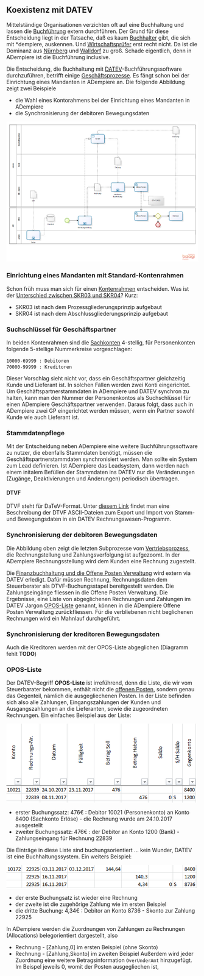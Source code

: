 ## Koexistenz mit DATEV

Mittelständige Organisationen verzichten oft auf eine Buchhaltung und lassen die [Buchführung](2.8-acc.md) extern durchführen. 
Der Grund für diese Entscheidung liegt in der Tatsache, daß es kaum [Buchhalter](https://de.wikipedia.org/wiki/Buchhalter) gibt, die sich mit *dempiere, auskennen. Und [Wirtschaftsprüfer](https://de.wikipedia.org/wiki/Wirtschaftspr%C3%BCfer) erst recht nicht. Da ist die Dominanz aus [Nürnberg](https://de.wikipedia.org/wiki/DATEV) und [Walldorf](https://de.wikipedia.org/wiki/SAP) zu groß. Schade eigentlich, denn in ADempiere ist die Buchführung inclusive.

Die Entscheidung, die Buchhaltung mit [DATEV](https://de.wikipedia.org/wiki/DATEV)-Buchführungssoftware durchzuführen, betrifft einige [Geschäftsprozesse](2.de-menu.md). Es fängt schon bei der Einrichtung eines Mandanten in ADempiere an. Die folgende Abbildung zeigt zwei Beispiele

* die Wahl eines Kontorahmens bei der Einrichtung eines Mandanten in ADempiere
* die Synchronisierung der debitoren Bewegungsdaten 

![](images/AD+datev.png) 

### Einrichtung eines Mandanten mit Standard-Kontenrahmen

Schon früh muss man sich für einen [Kontenrahmen](https://de.wikipedia.org/wiki/Kontenrahmen#Kontenklassenbeispiele) entscheiden. Was ist der [Unterschied zwischen SKR03 und SKR04](https://www.teialehrbuch.de/Kostenlose-Kurse/Rechnungswesen-mit-Beispielen-aus-Lexware-und-DATEV/11.5.2-Die-Kontenrahmen.html)? Kurz:

* SKR03 ist nach dem Prozessgliederungsprinzip aufgebaut
* SKR04 ist nach dem Abschlussgliederungsprinzip aufgebaut

### Suchschlüssel für Geschäftspartner

In beiden Kontenrahmen sind die [Sachkonten](https://de.wikipedia.org/wiki/Sachkonto) 4-stellig, für Personenkonten folgende 5-stellige Nummerkreise vorgeschlagen:

    10000-69999 : Debitoren
    70000-99999 : Kreditoren

Dieser Vorschlag sieht nicht vor, dass ein Geschäftspartner gleichzeitig Kunde und Lieferant ist. In solchen Fällen werden zwei Konti eingerichtet.
Um Geschäftspartnerstammdaten in ADempiere und DATEV synchron zu halten, kann man den Nummer der Personenkontos als Suchschlüssel für einen ADempiere Geschäftspartner verwenden. Daraus folgt, dass auch in ADempiere zwei GP eingerichtet werden müssen, wenn ein Partner sowohl Kunde wie auch Lieferant ist.

### Stammdatenpflege

Mit der Entscheidung neben ADempiere eine weitere Buchführungssoftware zu nutzer, die ebenfalls Stammdaten benötigt, müssen die Geschäftspartnerstammdaten synchronisiert werden. Man sollte ein System zum Lead definieren. Ist ADempiere das Leadsystem, dann werden nach einem initalem Befüllen der Stammdaten ins DATEV nur die Veränderungen (Zugänge, Deaktivierungen und Änderungen) periodisch übertragen.

#### DTVF

DTVF steht für DaTeV-Format. Unter [diesem Link](https://www.datev.de/dnlexom/client/app/index.html#/document/1036228) findet man eine Beschreibung der DTVF ASCII-Dateien zum Export und Import von Stamm- und Bewegungsdaten in ein DATEV Rechnungswesen-Programm.

### Synchronisierung der debitoren Bewegungsdaten 

Die Abbildung oben zeigt die letzten Subprozesse vom [Vertriebsprozess](2.de-menu.md), die Rechnungstellung und Zahlungsverfolgung ist aufgezoomt. In der ADempiere Rechnungsstellung wird dem Kunden eine Rechnung zugestellt. 

Die [Finanzbuchhaltung und die Offene Posten Verwaltung](https://de.wikipedia.org/wiki/Debitorenbuchhaltung) wird extern via DATEV erledigt. Dafür müssen Rechnung, Rechnungsdaten dem Steuerberater als DTVF-Buchungsstapel bereitgestellt werden. Die Zahlungseingänge fliessen in die Offene Posten Verwaltung. Die Ergebnisse, eine Liste von abgeglichenen Rechnungen und Zahlungen im DATEV Jargon [OPOS-Liste](https://www.datev.de/dnlexom/client/app/index.html#/document/9211669) genannt, können in die ADempiere Offene Posten Verwaltung zurückfliessen. Für die verbliebenen nicht beglichenen Rechnungen wird ein Mahnlauf durchgeführt.

### Synchronisierung der kreditoren Bewegungsdaten 

Auch die Kreditoren werden mit der OPOS-Liste abgeglichen (Diagramm fehlt **TODO**)

### OPOS-Liste

Der DATEV-Begriff **OPOS-Liste** ist irreführend, denn die Liste, die wir vom Steuerbarater bekommen, enthält nicht die [offenen Posten](https://de.wikipedia.org/wiki/Offener_Posten), sondern genau das Gegenteil, nämlich die ausgegliechenen Posten.
In der Liste befinden sich also alle Zahlungen, Eingangszahlungen der Kunden und Ausgangszahlungen an die Lieferanten, sowie die zugeordneten Rechnungen. Ein einfaches Beispiel aus der Liste:

![](images/OPOS-1.PNG) 

* erster Buchungssatz: 476€ : Debitor 10021 (Personenkonto) an Konto 8400 (Sachkonto Erlöse) - die Rechnung wurde am 24.10.2017 ausgestellt
* zweiter Buchungssatz: 476€ : der Debitor an Konto 1200 (Bank) - Zahlungseingang für Rechnung 22839


Die Einträge in diese Liste sind buchungsorientiert ... kein Wunder, DATEV ist eine Buchhaltungssystem. Ein weiters Beispiel:

![](images/OPOS-2.PNG) 

* der erste Buchungsatz ist wieder eine Rechnung
* der zweite ist die zugehörige Zahlung wie im ersten Beispiel
* die dritte Buchung: 4,34€ : Debitor an Konto 8736 - Skonto zur Zahlung 22925

In ADempiere werden die Zuordnungen von Zahlungen zu Rechnungen (Allocations) belegorientiert dargestellt, also
* Rechnung - [Zahlung,0] im ersten Beispiel (ohne Skonto)
* Rechnung - [Zahlung,Skonto] im zweiten Beispiel
Außerdem wird jeder Zuordnung eine weitere Betragsinformation ``OverUnderAmt``   hinzugefügt. Im Beispel jeweils 0, womit der Posten ausgegliechen ist, 